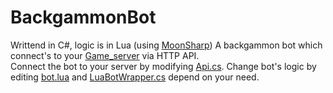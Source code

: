 # BackgammonBot
Writtend in C#, logic is in Lua (using [MoonSharp](http://www.moonsharp.org/))
A backgammon bot which connect's to your [Game_server](https://en.wikipedia.org/wiki/Game_server) via HTTP API.<br>
Connect the bot to your server by modifying [Api.cs](https://github.com/n0ise9914/BackgammonBot/blob/master/BackgammonBot/Api.cs).
Change bot's logic by editing [bot.lua](https://github.com/n0ise9914/BackgammonBot/blob/master/BackgammonBot/src/bot.lua) and [LuaBotWrapper.cs](https://github.com/n0ise9914/BackgammonBot/blob/master/BackgammonBot/LuaBotWrapper.cs) depend on your need.

